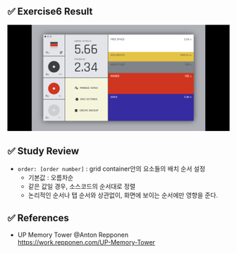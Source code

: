 ## ✅ Exercise6 Result

![alt result6](/exercise6/result6.png)

## ✅ Study Review

- `order: [order number]` : grid container안의 요소들의 배치 순서 설정
  - 기본값 : 오름차순
  - 같은 값일 경우, 소스코드의 순서대로 정렬
  - 논리적인 순서나 탭 순서와 상관없이, 화면에 보이는 순서에만 영향을 준다.

## ✅ References

- UP Memory Tower @Anton Repponen <br/>
  https://work.repponen.com/UP-Memory-Tower
